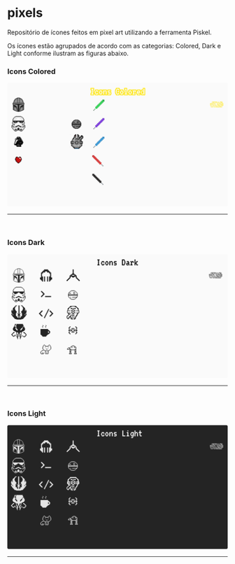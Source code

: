 # pixels
Repositório de ícones feitos em pixel art utilizando a ferramenta Piskel.

Os ícones estão agrupados de acordo com as categorias: Colored, Dark e Light conforme ilustram as figuras abaixo.

<div>
  <h3>Icons Colored</h3>
  <img alt="Pixels" title="Icons Colored" src="./README/demo/icons_colored.png" />
</div>

<hr>
<br>

<div>
  <h3>Icons Dark</h3>
  <img alt="Pixels" title="Icons Dark" src="./README/demo/icons_dark.png" />
</div>

<hr>
<br>

<div>
  <h3>Icons Light</h3>
  <img alt="Pixels" title="Icons Light" src="./README/demo/icons_light.png" />
</div>

<hr>
<br>
